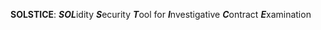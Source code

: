 **SOLSTICE**: ***SOL***idity ***S***ecurity ***T***ool for ***I***nvestigative ***C***ontract ***E***xamination

